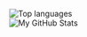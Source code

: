 ![Top languages](https://github-readme-stats.vercel.app/api/top-langs/?username=omkarxpatel&layout=compact&theme=react&hide_border=true)
<br />
![My GitHub Stats](https://github-readme-stats.vercel.app/api?username=omkarxpatel&layout=compact&theme=react&hide_border=true)

